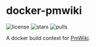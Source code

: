 # docker-pmwiki
![license](https://img.shields.io/github/license/sesceu/pmwiki.svg "license")
![stars](https://img.shields.io/docker/stars/sesceu/pmwiki.svg "stars")
![pulls](https://img.shields.io/docker/pulls/sesceu/pmwiki.svg "pulls")

A docker build context for [PmWiki](http://www.pmwiki.org/wiki).

